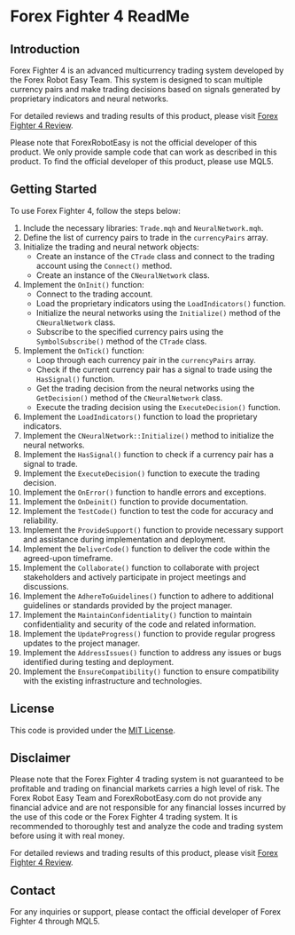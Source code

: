 # Forex Fighter 4 ReadMe

## Introduction
Forex Fighter 4 is an advanced multicurrency trading system developed by the Forex Robot Easy Team. This system is designed to scan multiple currency pairs and make trading decisions based on signals generated by proprietary indicators and neural networks.

For detailed reviews and trading results of this product, please visit [Forex Fighter 4 Review](https://forexroboteasy.com/forex-robot-review/forex-fighter-4-review-advanced-multicurrency-trading-system/).

Please note that ForexRobotEasy is not the official developer of this product. We only provide sample code that can work as described in this product. To find the official developer of this product, please use MQL5.

## Getting Started
To use Forex Fighter 4, follow the steps below:

1. Include the necessary libraries: `Trade.mqh` and `NeuralNetwork.mqh`.
2. Define the list of currency pairs to trade in the `currencyPairs` array.
3. Initialize the trading and neural network objects:
   - Create an instance of the `CTrade` class and connect to the trading account using the `Connect()` method.
   - Create an instance of the `CNeuralNetwork` class.
4. Implement the `OnInit()` function:
   - Connect to the trading account.
   - Load the proprietary indicators using the `LoadIndicators()` function.
   - Initialize the neural networks using the `Initialize()` method of the `CNeuralNetwork` class.
   - Subscribe to the specified currency pairs using the `SymbolSubscribe()` method of the `CTrade` class.
5. Implement the `OnTick()` function:
   - Loop through each currency pair in the `currencyPairs` array.
   - Check if the current currency pair has a signal to trade using the `HasSignal()` function.
   - Get the trading decision from the neural networks using the `GetDecision()` method of the `CNeuralNetwork` class.
   - Execute the trading decision using the `ExecuteDecision()` function.
6. Implement the `LoadIndicators()` function to load the proprietary indicators.
7. Implement the `CNeuralNetwork::Initialize()` method to initialize the neural networks.
8. Implement the `HasSignal()` function to check if a currency pair has a signal to trade.
9. Implement the `ExecuteDecision()` function to execute the trading decision.
10. Implement the `OnError()` function to handle errors and exceptions.
11. Implement the `OnDeinit()` function to provide documentation.
12. Implement the `TestCode()` function to test the code for accuracy and reliability.
13. Implement the `ProvideSupport()` function to provide necessary support and assistance during implementation and deployment.
14. Implement the `DeliverCode()` function to deliver the code within the agreed-upon timeframe.
15. Implement the `Collaborate()` function to collaborate with project stakeholders and actively participate in project meetings and discussions.
16. Implement the `AdhereToGuidelines()` function to adhere to additional guidelines or standards provided by the project manager.
17. Implement the `MaintainConfidentiality()` function to maintain confidentiality and security of the code and related information.
18. Implement the `UpdateProgress()` function to provide regular progress updates to the project manager.
19. Implement the `AddressIssues()` function to address any issues or bugs identified during testing and deployment.
20. Implement the `EnsureCompatibility()` function to ensure compatibility with the existing infrastructure and technologies.

## License
This code is provided under the [MIT License](https://opensource.org/licenses/MIT).

## Disclaimer
Please note that the Forex Fighter 4 trading system is not guaranteed to be profitable and trading on financial markets carries a high level of risk. The Forex Robot Easy Team and ForexRobotEasy.com do not provide any financial advice and are not responsible for any financial losses incurred by the use of this code or the Forex Fighter 4 trading system. It is recommended to thoroughly test and analyze the code and trading system before using it with real money.

For detailed reviews and trading results of this product, please visit [Forex Fighter 4 Review](https://forexroboteasy.com/forex-robot-review/forex-fighter-4-review-advanced-multicurrency-trading-system/).

## Contact
For any inquiries or support, please contact the official developer of Forex Fighter 4 through MQL5.
